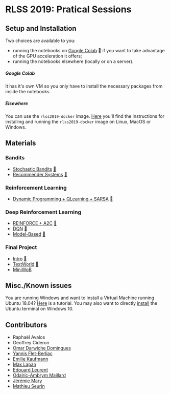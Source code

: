 # RLSS 2019: Pratical Sessions

## Setup and Installation
Two choices are available to you:
- running the notebooks on [Google Colab](https://colab.research.google.com) :orange_book: if you want to take advantage of the GPU acceleration it offers;
- running the notebooks elsewhere (locally or on a server).

##### Google Colab
It has it's own VM so you only have to install the necessary packages from inside the notebooks.
##### Elsewhere
You can use the `rlss2019-docker` image. [Here](setup.md) you'll find  the instructions for installing and running the `rlss2019-docker` image on Linux, MacOS or Windows.
 
## Materials

### Bandits

- [Stochastic Bandits](labs/MAB.Bandits.ipynb) [:orange_book:](https://colab.research.google.com/github/yfletberliac/rlss-2019/blob/master/labs/MAB.Bandits.ipynb)
- [Recommender Systems](labs/MAB.RecoSystems.ipynb) [:orange_book:](https://colab.research.google.com/github/yfletberliac/rlss-2019/blob/master/labs/MAB.RecoSystems.ipynb)

### Reinforcement Learning

- [Dynamic Programming + QLearning + SARSA](labs/RL.DP+QLearning+SARSA.ipynb) [:orange_book:](https://colab.research.google.com/github/yfletberliac/rlss-2019/blob/master/labs/RL.DP%2BQLearning%2BSARSA.ipynb)

### Deep Reinforcement Learning

- [REINFORCE + A2C](labs/DRL.01.REINFORCE+A2C.ipynb) [:orange_book:](https://colab.research.google.com/github/yfletberliac/rlss-2019/blob/master/labs/DRL.01.REINFORCE%2BA2C.ipynb)
- [DQN](labs/DRL.02.DQN.ipynb) [:orange_book:](https://colab.research.google.com/github/yfletberliac/rlss-2019/blob/master/labs/DRL.02.DQN.ipynb)
- [Model-Based](labs/DRL.03.ModelBased.ipynb) [:orange_book:](https://colab.research.google.com/github/yfletberliac/rlss-2019/blob/master/labs/DRL.03.ModelBased.ipynb)

### Final Project

- [Intro](labs/final_project/ptan_intro.ipynb) [:orange_book:](https://colab.research.google.com/github/yfletberliac/rlss-2019/blob/master/labs/final_project/ptan_intro.ipynb)
- [TextWorld](labs/final_project/TextWorld.ipynb) [:orange_book:](https://colab.research.google.com/github/yfletberliac/rlss-2019/blob/master/labs/final_project/TextWorld.ipynb)
- [MiniWoB](labs/final_project/MiniWoB)


## Misc./Known issues
You are running Windows and want to install a Virtual Machine running Ubuntu 18.04? [Here](ubuntu-virtual-box.md) is a tutorial.
You may also want to directly [install](https://tutorials.ubuntu.com/tutorial/tutorial-ubuntu-on-windows#0) the Ubuntu terminal on Windows 10.


## Contributors
- Raphaël Avalos
- Geoffrey Cideron
- [Omar Darwiche Domingues](https://omardrwch.github.io/)
- [Yannis Flet-Berliac](https://ynns.io/)
- [Emilie Kaufmann](http://chercheurs.lille.inria.fr/ekaufman/)
- [Max Lapan](https://medium.com/@shmuma)
- [Edouard Leurent](http://www.edouardleurent.com/)
- [Odalric-Ambrym Maillard](http://odalricambrymmaillard.neowordpress.fr/)
- [Jérémie Mary](http://www.grappa.univ-lille3.fr/~mary/)
- [Mathieu Seurin](https://sites.google.com/view/mathieu-seurin/)
